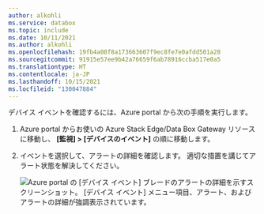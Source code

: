 ```yaml
---
author: alkohli
ms.service: databox
ms.topic: include
ms.date: 10/11/2021
ms.author: alkohli
ms.openlocfilehash: 19fb4a08f8a173663607f9ec8fe7e0afdd501a28
ms.sourcegitcommit: 91915e57ee9b42a76659f6ab78916ccba517e0a5
ms.translationtype: HT
ms.contentlocale: ja-JP
ms.lasthandoff: 10/15/2021
ms.locfileid: "130047884"
---
```

デバイス イベントを確認するには、Azure portal から次の手順を実行します。 

1. Azure portal からお使いの Azure Stack Edge/Data Box Gateway リソースに移動し、 **[監視] > [デバイスのイベント]** の順に移動します。
2. イベントを選択して、アラートの詳細を確認します。 適切な措置を講じてアラート状態を解決してください。

    ![Azure portal の [デバイス イベント] ブレードのアラートの詳細を示すスクリーンショット。 [デバイス イベント] メニュー項目、アラート、およびアラートの詳細が強調表示されています。](media/data-box-edge-gateway-view-device-events/view-device-events.png)